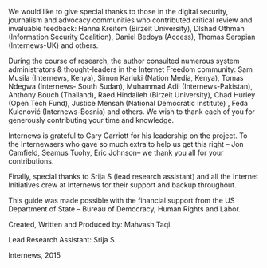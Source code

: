 We would like to give special thanks to those in the digital security, journalism and advocacy communities who contributed critical review and invaluable feedback: Hanna Kreitem (Birzeit University), Dlshad Othman (Information Security Coalition), Daniel Bedoya (Access), Thomas Seropian (Internews-UK) and others. 

During the course of research, the author consulted numerous system administrators & thought-leaders in the Internet Freedom community: Sam Musila (Internews, Kenya), Simon Kariuki (Nation Media, Kenya), Tomas Ndegwa (Internews- South Sudan), Muhammad Adil (Internews-Pakistan), Anthony Bouch (Thailand), Raed Hindaileh (Birzeit University), Chad Hurley (Open Tech Fund), Justice Mensah (National Democratic Institute) , Feđa Kulenović (Internews-Bosnia) and others. We wish to thank each of you for generously contributing your time and knowledge.

Internews is grateful to Gary Garriott for his leadership on the project. To the Internewsers who gave so much extra to help us get this right – Jon Camfield, Seamus Tuohy, Eric Johnson– we thank you all for your contributions. 

Finally, special thanks to Srija S (lead research assistant) and all the Internet Initiatives crew at Internews for their support and backup throughout.

This guide was made possible with the financial support from the US Department of State – Bureau of Democracy, Human Rights and Labor. 

Created, Written and Produced by: Mahvash Taqi 

Lead Research Assistant: Srija S


Internews, 2015 

